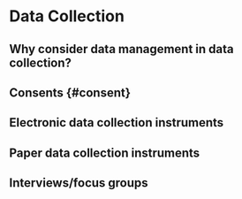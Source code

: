 # Data Collection

## Why consider data management in data collection?

## Consents {#consent}

## Electronic data collection instruments

## Paper data collection instruments

## Interviews/focus groups

